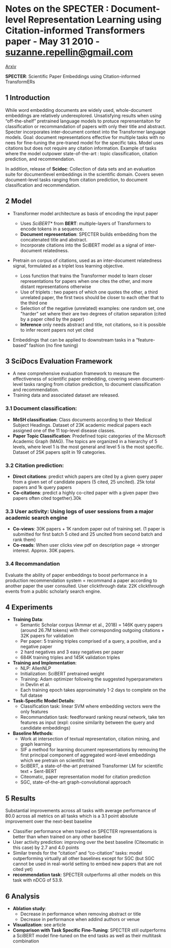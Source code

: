 # Notes on the SPECTER : Document-level Representation Learning using Citation-informed Transformers paper - May 31 2010 - suzanne.repellin@gmail.com
[Arxiv](https://arxiv.org/pdf/2004.07180.pdf)

**SPECTER**: Scientific Paper Embeddings using Citation-informed TransformERs

## 1 Introduction
While word embedding documents are widely used, whole-document embeddings are relatively underexplored.
Unsatisfying results when using “off-the-shelf” pretrained language models to protuce reprensentaiton for classification or recommandation of papers with only their title and abstract.
Specter incorporates inter-document context into the Transformer language models.
Goal: document representations effective for multiple tasks with no nees for fine-tuning the pre-traned model for the specific taks.
Model uses citations but does not require any citation information.
Example of tasks where the model outpower state-of-the-art : topic classification, citation prediction, and recommendation.

In addition, release of **Scidoc**: Collection of data sets and an evaluation suite for documentlevel embeddings in the scientific domain. Covers seven document-level tasks ranging from citation prediction, to document classification and recommendation.

## 2 Model
- Transformer model architecture as basis of encoding the input paper
  - Uses *SciBERT** from **BERT**: multiple-layers of Transformers to encode tokens in a sequence.
  - **Document representation**: SPECTER builds embedding from the concatenated title and abstract.
  - Incorporate citations into the SciBERT model as a signal of inter-document relatedness.
  
- Pretrain on corpus of citations, used as an inter-document relatedness signal, formulated as a triplet loss learning objective.
  - Loss function that trains the Transformer model to learn closer representations for papers when one cites the other, and more distant representations otherwise
  - Use of triplets : two papers of which one quotes the other, a third unrelated paper, the first twos should be closer to each other that to the third one
  - Selection of the negative (unrelated) examples: one random set, one "harder" set where their are two degrees of citation separation (cited by a paper cited by the paper)
  - **Inference** only needs abstract and title, not citations, so it is possible to infer recent papers not yet cited
  
- Embeddings that can be applied to downstream tasks in a “feature-based” fashion (no fine tuning)

## 3 SciDocs Evaluation Framework
- A new comprehensive evaluation framework to measure the effectiveness of scientific paper embedding, covering seven document-level tasks ranging from citation prediction, to document classification and recommendation. 
- Training data and associated dataset are released.
### 3.1 **Document classification**:
  - **MeSH classification**: Class documents according to their Medical Subject Headings. Dataset of 23K academic medical papers each assigned one of the 11 top-level disease classes.
  - **Paper Topic Classification**: Predefined topic categories of the Microsoft Academic Graph (MAG). The topics are organized in a hierarchy of 5 levels, where level 1 is the most general and level 5 is the most specific. Dataset of 25K papers split in 19 categories.
### 3.2 **Citation prediction**:
  - **Direct citations**: predict which papers are cited by a given query paper from a given set of candidate papers (5 cited, 25 uncited). 25k total papers and 1k query papers
  - **Co-citations**: predict a highly co-cited paper with a given paper (two papers often cited together).30k
### 3.3 **User activity**: Using logs of user sessions from a major academic search engine
  - **Co-views**: 30K papers + 1K random paper out of training set. (1 paper is submitted for first batch 5 cited and 25 uncited from second batch and rank them)
  - **Co-reads**: When user clicks view pdf on description page -> stronger interest. Approx. 30K papers.
 ### 3.4 **Recommandation**
Evaluate the ability of paper embeddings to boost performance in a production recommendation system = recommand a paper according to another paper the user consulted. User clickthrough data: 22K clickthrough events from a public scholarly search engine.

## 4 Experiments
- **Training Data**: 
  - Semantic Scholar corpus (Ammar et al., 2018) = 146K query papers (around 26.7M tokens) with their corresponding outgoing citations + 32K papers for validation
  - Per paper: 5 training triples comprised of a query, a positive, and a negative paper
  - 2 hard negatives and 3 easy negatives per paper
  -  684K training triples and 145K validation triples
- **Training and Implementation**:
  - NLP: AllenNLP
  - Initialization: SciBERT pretrained weight
  - Training: Adam optimizer following the suggested hyperparameters in Devlin et al.
  - Each training epoch takes approximately 1-2 days to complete on the full datase
- **Task-Specific Model Details**: 
  - Classification task: linear SVM where embedding vectors were the only features
  - Recommandation task: feedforward ranking neural network, take ten features as input (expl: cosine similarity between the query and candidate embeddings)
- **Baseline Methods**:
  - Work at intersection of textual representation, citation mining, and graph learning
  - SIF a method for learning document representations by removing the first principal component of aggregated word-level embeddings which we pretrain on scientific text
  - SciBERT, a state-of-the-art pretrained Transformer LM for scientific text + Sent-BERT
  - Citeomatic, paper representation model for citation prediction
  - SGC, state-of-the-art graph-convolutional approach
  
## 5 Results
Substantial improvements across all tasks with average performance of 80.0 across all metrics on all tasks which is a 3.1 point absolute improvement over the next-best baseline
- Classifier performance when trained on SPECTER representations is better than when trained on any other baseline
- User activity prediction: improving over the best baseline (Citeomatic in this case) by 2.7 and 4.0 points
- Similar trends for the “citation” and “co-citation” tasks: model outperforming virtually all other baselines except for SGC (but SGC cannot be used in real-world setting to embed new papers that are not cited yet)
- **recommendation task**: SPECTER outperforms all other models on this task with nDCG of 53.9.

## 6 Analysis
- **Ablation study**: 
  - Decrease in performance when removing abstract or title
  - Decrease in performance when addind authors or venue
- **Visualization**: see article
- **Comparison with Task Specific Fine-Tuning**: SPECTER still outperforms a SciBERT model fine-tuned on the end tasks as well as their multitask combination
